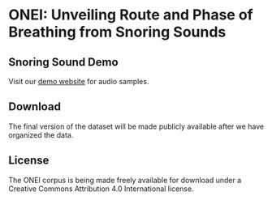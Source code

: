 # ONEI: Unveiling Route and Phase of Breathing from Snoring Sounds

## Snoring Sound Demo
Visit our [demo website](https://emleeee.github.io/ONEI-demo/) for audio samples.


## Download
The final version of the dataset will be made publicly available after we have organized the data.

## License
The ONEI corpus is being made freely available for download under a Creative Commons Attribution 4.0 International license.
